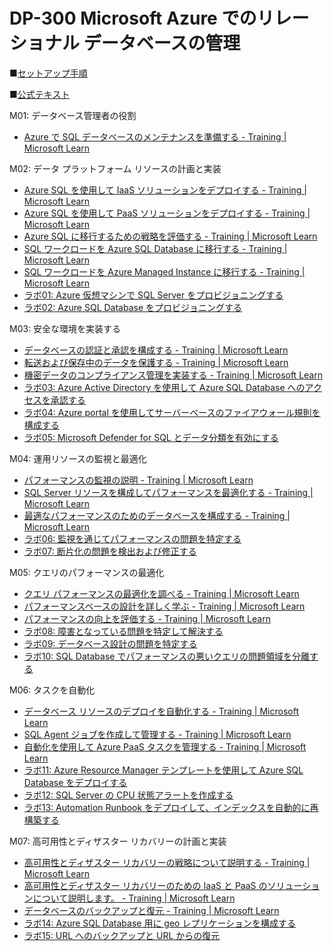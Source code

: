# DP-300 Microsoft Azure でのリレーショナル データベースの管理


■[セットアップ手順](https://publicfilestor.blob.core.windows.net/dp300/Opening.pdf)

■[公式テキスト](https://learn.microsoft.com/ja-jp/training/courses/dp-300t00)

M01: データベース管理者の役割
* [Azure で SQL データベースのメンテナンスを準備する - Training | Microsoft Learn](https://learn.microsoft.com/ja-jp/training/modules/prepare-to-maintain-sql-databases-azure/)

M02: データ プラットフォーム リソースの計画と実装
* [Azure SQL を使用して IaaS ソリューションをデプロイする - Training | Microsoft Learn](https://learn.microsoft.com/ja-jp/training/modules/deploy-iaas-solutions-with-azure-sql/)
* [Azure SQL を使用して PaaS ソリューションをデプロイする - Training | Microsoft Learn](https://learn.microsoft.com/ja-jp/training/modules/deploy-paas-solutions-with-azure-sql/)
* [Azure SQL に移行するための戦略を評価する - Training | Microsoft Learn](https://learn.microsoft.com/ja-jp/training/modules/evaluate-strategies-for-migrating-to-azure-sql/)
* [SQL ワークロードを Azure SQL Database に移行する - Training | Microsoft Learn](https://learn.microsoft.com/ja-jp/training/modules/migrate-sql-workloads-azure-sql-databases/)
* [SQL ワークロードを Azure Managed Instance に移行する - Training | Microsoft Learn](https://learn.microsoft.com/ja-jp/training/modules/migrate-sql-workloads-azure-managed-instances/)
* [ラボ01: Azure 仮想マシンで SQL Server をプロビジョニングする](https://sakkuru.github.io/dp-300-database-administrator/Instructions/Labs/01-provision-sql-vm.html)
* [ラボ02: Azure SQL Database をプロビジョニングする](https://sakkuru.github.io/dp-300-database-administrator/Instructions/Labs/02-provision-sql-database.html)


M03: 安全な環境を実装する
* [データベースの認証と承認を構成する - Training | Microsoft Learn](https://learn.microsoft.com/ja-jp/training/modules/configure-database-authentication-authorization/)
* [転送および保存中のデータを保護する - Training | Microsoft Learn](https://learn.microsoft.com/ja-jp/training/modules/protect-data-transit-rest/)
* [機密データのコンプライアンス管理を実装する - Training | Microsoft Learn](https://learn.microsoft.com/ja-jp/training/modules/implement-compliance-controls-sensitive-data/)
* [ラボ03: Azure Active Directory を使用して Azure SQL Database へのアクセスを承認する](https://sakkuru.github.io/dp-300-database-administrator/Instructions/Labs/03-authorize-access-azure-sql-database.html)
* [ラボ04: Azure portal を使用してサーバーベースのファイアウォール規則を構成する](https://sakkuru.github.io/dp-300-database-administrator/Instructions/Labs/04-configure-firewall-rule.html)
* [ラボ05: Microsoft Defender for SQL とデータ分類を有効にする](https://sakkuru.github.io/dp-300-database-administrator/Instructions/Labs/05-enable-sql-defender-and-data-classification.html)

M04: 運用リソースの監視と最適化
* [パフォーマンスの監視の説明 - Training | Microsoft Learn](https://learn.microsoft.com/ja-jp/training/modules/describe-performance-monitoring/)
* [SQL Server リソースを構成してパフォーマンスを最適化する - Training | Microsoft Learn](https://learn.microsoft.com/ja-jp/training/modules/configure-sql-server-resources-optimal-performance/)
* [最適なパフォーマンスのためのデータベースを構成する - Training | Microsoft Learn](https://learn.microsoft.com/ja-jp/training/modules/configure-databases-for-optimal-performance/)
* [ラボ06: 監視を通じてパフォーマンスの問題を特定する](https://sakkuru.github.io/dp-300-database-administrator/Instructions/Labs/06-isolate-performance-problems.html)
* [ラボ07: 断片化の問題を検出および修正する](https://sakkuru.github.io/dp-300-database-administrator/Instructions/Labs/07-detect-correct-fragmentation-issues.html)

M05: クエリのパフォーマンスの最適化
* [クエリ パフォーマンスの最適化を調べる - Training | Microsoft Learn](https://learn.microsoft.com/ja-jp/training/modules/explore-query-performance-optimization/)
* [パフォーマンスベースの設計を詳しく学ぶ - Training | Microsoft Learn](https://learn.microsoft.com/ja-jp/training/modules/explore-performance-based-design/)
* [パフォーマンスの向上を評価する - Training | Microsoft Learn](https://learn.microsoft.com/ja-jp/training/modules/evaluate-performance-improvements/)
* [ラボ08: 障害となっている問題を特定して解決する](https://sakkuru.github.io/dp-300-database-administrator/Instructions/Labs/08-identify-resolve-blocking-issues.html)
* [ラボ09: データベース設計の問題を特定する](https://sakkuru.github.io/dp-300-database-administrator/Instructions/Labs/09-identify-issues-database-design.html)
* [ラボ10: SQL Database でパフォーマンスの悪いクエリの問題領域を分離する](https://sakkuru.github.io/dp-300-database-administrator/Instructions/Labs/10-isolate-problem-areas-poor-performing-queries.html)

M06: タスクを自動化
* [データベース リソースのデプロイを自動化する - Training | Microsoft Learn](https://learn.microsoft.com/ja-jp/training/modules/configure-automatic-deployment-azure-sql-database/)
* [SQL Agent ジョブを作成して管理する - Training | Microsoft Learn](https://learn.microsoft.com/ja-jp/training/modules/schedule-tasks-using-sql-server-agent/)
* [自動化を使用して Azure PaaS タスクを管理する - Training | Microsoft Learn](https://learn.microsoft.com/ja-jp/training/modules/manage-azure-paas-resources-using-automated-methods/)
* [ラボ11: Azure Resource Manager テンプレートを使用して Azure SQL Database をデプロイする](https://sakkuru.github.io/dp-300-database-administrator/Instructions/Labs/11-deploy-azure-database-using-template.html)
* [ラボ12: SQL Server の CPU 状態アラートを作成する](https://sakkuru.github.io/dp-300-database-administrator/Instructions/Labs/12-create-cpu-status-alert.html)
* [ラボ13: Automation Runbook をデプロイして、インデックスを自動的に再構築する](https://sakkuru.github.io/dp-300-database-administrator/Instructions/Labs/13-deploy-automation-runbook-rebuild-indexes.html)

M07: 高可用性とディザスター リカバリーの計画と実装
* [高可用性とディザスター リカバリーの戦略について説明する - Training | Microsoft Learn](https://learn.microsoft.com/ja-jp/training/modules/describe-high-availability-disaster-recovery-strategies/)
* [高可用性とディザスター リカバリーのための IaaS と PaaS のソリューションについて説明します。 - Training | Microsoft Learn](https://learn.microsoft.com/ja-jp/training/modules/explore-iaas-paas-platform-tools-for-high-availability-disaster-recovery/)
* [データベースのバックアップと復元 - Training | Microsoft Learn](https://learn.microsoft.com/ja-jp/training/modules/backup-restore-databases/)
* [ラボ14: Azure SQL Database 用に geo レプリケーションを構成する](https://sakkuru.github.io/dp-300-database-administrator/Instructions/Labs/14-configure-geo-replication-for-azure-sql-database.html)
* [ラボ15: URL へのバックアップと URL からの復元](https://sakkuru.github.io/dp-300-database-administrator/Instructions/Labs/15-backup-url.md.html)
